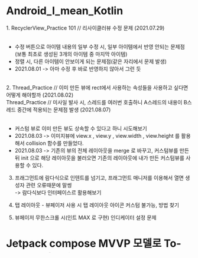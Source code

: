 # Android_I_mean_Kotlin
<span>
1. RecyclerView_Practice 101 // 리사이클러뷰 수정 문제 (2021.07.29) <br/>
   <br/>
   <ul>
      <li>수정 버튼으로 아이템 내용의 일부 수정 시, 일부 아이템에서 반영 안되는 문제점 (보통 최초로 생성된 3개의 아이템 중 마지막 아이템)</li>
      <li>정렬 시, 다른 아이템이 안보이게 되는 문제점(같은 자리에서 문제 발생)</li>
      <li> 2021.08.01 -> 아마 수정 후 바로 반영하지 않아서 그런 듯 </li>
   </ul>
</span>
<span>  
   <br/>
2. Thread_Practice // 이미 만든 뷰에 rect에서 사용하는 속성들을 사용하고 싶다면 어떻게 해야할까 (2021.08.02) <br/>
   Thread_Practice // 미사일 발사 시, 스레드를 여러번 호출하니 A스레드의 내용이 B스레드 중간에 적용되는 문제점 발생 (2021.08.07)<br/>
     <br/>
     <ul>
        <li> 커스텀 뷰로 이미 만든 뷰도 상속할 수 있다고 하니 시도해보기 </li>
        <li> 2021.08.03 -> 이미지뷰에 view.x , view.y , view.width , view.height 를 활용해서 collision 함수를 만들었다.</li>
        <li> 2021.08.03 -> 기존의 뷰의 전체 레이아웃을 merge 로 바꾸고, 커스텀뷰를 만든 뒤 init 으로 해당 레이아웃을 불러오면 기존의 레이아웃에 내가 만든 커스텀뷰를 사용할 수 있다. </li>
     </ul>
</span>
  
3. 프래그먼트에 람다식으로 인텐트를 넘기고, 프래그먼트 매니저를 이용해서 열면 생성자 관련 오류때문에 말썽  
   -> 람다식보다 인터페이스르 활용해보기    
   
4. 탭 레이아웃 - 뷰페이저 사용 시 탭 레이아웃 아이콘 커스텀 불가능, 방법 찾기
</span>  
  
5. 뷰페이저 무한스크롤 시(인트 MAX 로 구현) 인디케이터 설정 문제


# Jetpack compose MVVP 모델로 To-do List 만들기  
1. Jetpack compose Side effect의 사용방법이 아직 감에 안옴  
2. Jetpack compose ROOM 은 적용하고, 이해했는데 Dagger-hilt 는 아예 감이 안옴. 왜 쓰는걸까 ..? 😕
3. Jetbrain academy - Kotlin basic 강좌 시작  
